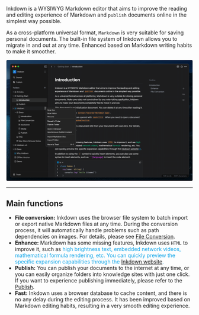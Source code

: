 Inkdown is a WYSIWYG Markdown editor that aims to improve the reading and editing experience of Markdown and `publish` documents online in the simplest way possible.

As a cross-platform universal format, `Markdown` is very suitable for saving personal documents. The built-in file system of Inkdown allows you to migrate in and out at any time. Enhanced based on Markdown writing habits to make it smoother.

![](../../.files/mI0wuT23FWDZsq4.png)

***

## Main functions

- **File conversion:** Inkdown uses the browser file system to batch import or export native Markdown files at any time. During the conversion process, it will automatically handle problems such as path dependencies on images. For details, please see [File Conversion](File%20Conversion.md).
- **Enhance:** Markdown has some missing features, Inkdown uses `HTML` to improve it, such as <span style="color:rgba(14, 165, 233, 1)">high brightness text</span></span><span style="color:rgba(14, 165, 233, 1)">, embedded </span><span style="color:rgba(14, 165, 233, 1)">network videos</span></span><span style="color:rgba(14, 165, 233, 1)">, mathematical </span><span style="color:rgba(14, 165, 233, 1)">formula</span></span><span style="color:rgba(14, 165, 233, 1)"> rendering, etc. You can quickly preview the specific expansion capabilities through the </span>[Inkdown website](https://www.inkdown.me#markdown)<span style="color:rgba(14, 165, 233, 1)">.</span>
- **Publish:** You can publish your documents to the internet at any time, or you can easily organize folders into knowledge sites with just one click. If you want to experience publishing immediately, please refer to the [Publish](Publish.md).
- **Fast:** Inkdown uses a browser database to cache content, and there is no any delay during the editing process. It has been improved based on Markdown editing habits, resulting in a very smooth editing experience.